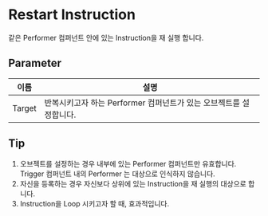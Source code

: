 # Restart Instruction
같은 Performer 컴퍼넌트 안에 있는 Instruction을 재 실행 합니다.


## Parameter

| **이름** | **설명**                                    |
|--------|-------------------------------------------|
| Target | 반복시키고자 하는 Performer 컴퍼넌트가 있는 오브젝트를 설정합니다. |



## Tip

1. 오브젝트를 설정하는 경우 내부에 있는 Performer 컴퍼넌트만 유효합니다. Trigger 컴퍼넌트 내의 Performer 는 대상으로 인식하지 않습니다.
2. 자신을 등록하는 경우 자신보다 상위에 있는 Instruction을 재 실행의 대상으로 합니다.
3. Instruction을 Loop 시키고자 할 때, 효과적입니다.

